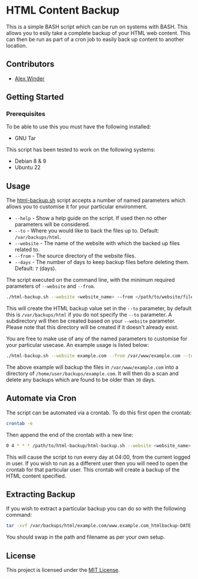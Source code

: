 # HTML Content Backup

This is a simple BASH script which can be run on systems with BASH. This allows you to esily take a complete backup of your HTML web content. This can then be run as part of a cron job to easily back up content to another location.

## Contributors

- [Alex Winder](https://alexwinder.com)

## Getting Started

### Prerequisites

To be able to use this you must have the following installed:

- GNU Tar

This script has been tested to work on the following systems:

- Debian 8 & 9
- Ubuntu 22

## Usage

The [html-backup.sh](html-backup.sh) script accepts a number of named parameters which allows you to customise it for your particular environment.

- `--help` - Show a help guide on the script. If used then no other parameters will be considered.
- `--to` - Where you would like to back the files up to. Default: `/var/backups/html`.
- `--website` - The name of the website with which the backed up files related to.
- `--from` - The source directory of the website files.
- `--days` - The number of days to keep backup files before deleting them. Default: `7` (days).

The script executed on the command line, with the minimum required parameters of `--website` and `--from`.

```bash
./html-backup.sh --website <website_name> --from </path/to/website/files>
```

This will create the HTML backup value set in the `--to` parameter, by default this is `/var/backups/html` if you do not specify the `--to` parameter. A subdirectory will then be created based on your `--website` parameter. Please note that this directory will be created if it doesn't already exist.

You are free to make use of any of the named parameters to customise for your particular usecase. An example usage is listed below:

```bash
./html-backup.sh --website example.com --from /var/www/example.com --to /home/user/backups --days 30
```

The above example will backup the files in `/var/www/example.com` into a directory of `/home/user/backups/example.com`. It will then do a scan and delete any backups which are found to be older than `30` days.

## Automate via Cron

The script can be automated via a crontab. To do this first open the crontab:

```bash
crontab -e
```

Then append the end of the crontab with a new line:

```bash
0 4 * * * /path/to/html-backup/html-backup.sh --website <website_name> --from </path/to/website/files>
```

This will cause the script to run every day at 04:00, from the current logged in user. If you wish to run as a different user then you will need to open the crontab for that particular user. This crontab will create a backup of the HTML content specified.

## Extracting Backup

If you wish to extract a particular backup you can do so with the following command:

```bash
tar -xvf /var/backups/html/example.com/www.example.com_htmlbackup-DATE-TIME.tar.gz
```

You should swap in the path and filename as per your own setup.

## License

This project is licensed under the [MIT License](LICENSE.md).
